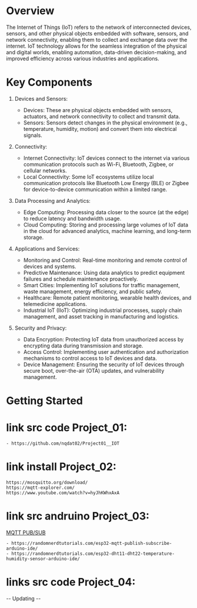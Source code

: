 # Overview
The Internet of Things (IoT) refers to the network of interconnected devices, sensors, and other physical objects embedded with software, sensors, and network connectivity, enabling them to collect and exchange data over the internet. IoT technology allows for the seamless integration of the physical and digital worlds, enabling automation, data-driven decision-making, and improved efficiency across various industries and applications.
# Key Components
1. Devices and Sensors:
    - Devices: These are physical objects embedded with sensors, actuators, and network connectivity to collect and transmit data.
    - Sensors: Sensors detect changes in the physical environment (e.g., temperature, humidity, motion) and convert them into electrical signals.

2. Connectivity:
   - Internet Connectivity: IoT devices connect to the internet via various communication protocols such as Wi-Fi, Bluetooth, Zigbee, or cellular networks.
   - Local Connectivity: Some IoT ecosystems utilize local communication protocols like Bluetooth Low Energy (BLE) or Zigbee for device-to-device communication within a limited range.
3. Data Processing and Analytics:
   - Edge Computing: Processing data closer to the source (at the edge) to reduce latency and bandwidth usage.
   - Cloud Computing: Storing and processing large volumes of IoT data in the cloud for advanced analytics, machine learning, and long-term storage.
4. Applications and Services:
   - Monitoring and Control: Real-time monitoring and remote control of devices and systems.
   - Predictive Maintenance: Using data analytics to predict equipment failures and schedule maintenance proactively.
   - Smart Cities: Implementing IoT solutions for traffic management, waste management, energy efficiency, and public safety.
   - Healthcare: Remote patient monitoring, wearable health devices, and telemedicine applications.
   - Industrial IoT (IIoT): Optimizing industrial processes, supply chain management, and asset tracking in manufacturing and logistics.
5. Security and Privacy:
   - Data Encryption: Protecting IoT data from unauthorized access by encrypting data during transmission and storage.
   - Access Control: Implementing user authentication and authorization mechanisms to control access to IoT devices and data.
   - Device Management: Ensuring the security of IoT devices through secure boot, over-the-air (OTA) updates, and vulnerability management.

# Getting Started

# link src code Project_01: 
    - https://github.com/nqdat02/Project01__IOT
# link install Project_02: 
    https://mosquitto.org/download/ 
    https://mqtt-explorer.com/
    https://www.youtube.com/watch?v=hyJhKWhxAxA
# link src andruino Project_03:
<a href="https://randomnerdtutorials.com/esp32-mqtt-publish-subscribe-arduino-ide/" target="_blank">MQTT PUB/SUB</a>

    - https://randomnerdtutorials.com/esp32-mqtt-publish-subscribe-arduino-ide/
    - https://randomnerdtutorials.com/esp32-dht11-dht22-temperature-humidity-sensor-arduino-ide/
# links src code Project_04:

-- Updating --
